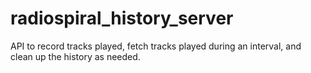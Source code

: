 # radiospiral_history_server
API to record tracks played, fetch tracks played during an interval, and clean up the history as needed.
